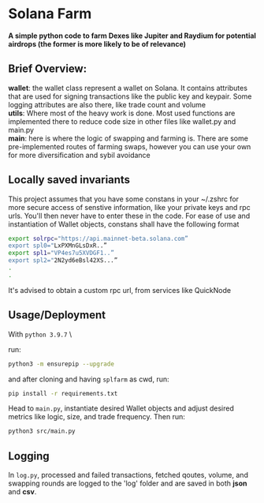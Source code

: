 
# Solana Farm

**A simple python code to farm Dexes like Jupiter and Raydium for potential airdrops (the former is more likely to be of relevance)**


## Brief Overview:

**wallet**: the wallet class represent a wallet on Solana. It contains attributes that are used for signing transactions like the public key and keypair. Some logging attributes are also there, like trade count and volume \
**utils**: Where most of the heavy work is done. Most used functions are implemented there to reduce code size in other files like wallet.py and main.py \
**main**: here is where the logic of swapping and farming is. There are some pre-implemented routes of farming swaps, however you can use your own for more diversification and sybil avoidance 




## Locally saved invariants

This project assumes that you have some constans in your ~/.zshrc for more secure access of senstive information, like your private keys and rpc urls. You'll then never have to enter these in the code.
 For ease of use and instantiation of Wallet objects, constans shall have the following format


```bash
export solrpc="https://api.mainnet-beta.solana.com”
export spl0="LxPXMnGLsDxR..”
export spl1="VP4es7u5XVDGF1..”
export spl2="2N2yd6eBsl42XS...”
.
.
```
It's advised to obtain a custom rpc url, from services like QuickNode





## Usage/Deployment
With `python 3.9.7` \

run: 
```bash
python3 -m ensurepip --upgrade
```

and after cloning and having `splfarm` as cwd, run:
```bash
pip install -r requirements.txt
```
Head to `main.py`, instantiate desired Wallet objects and adjust desired metrics like logic, size, and trade frequency.
Then run:
```bash
python3 src/main.py
```







## Logging
In `log.py`, processed and failed transactions, fetched qoutes, volume, and swapping rounds are logged to the 'log' folder and are saved in both **json** and **csv**.



